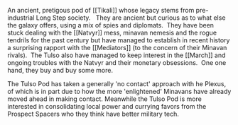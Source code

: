 
An ancient, pretigous pod of [[Tikali]] whose legacy stems from pre-industrial Long Step society.    They are ancient but curious as to what else the galaxy offers, using a mix of spies and diplomats.  They have been stuck dealing with the [[Natvyr]] mess, minavan nemesis and the rogue tendrils for the past century but have managed to establish in recent history a surprising rapport with the [[Mediators]] (to the concern of their Minavan rivals).  The Tulso also have managed to keep interest in the [[March]] and ongoing troubles with the Natvyr and their monetary obsessions.  One one hand, they buy and buy some more. 

The Tulso Pod has taken a generally 'no contact' approach with he Plexus, of which is in part due to how the more 'enlightened' Minavans have already moved ahead in making contact.  Meanwhile the Tulso Pod is more interested in consolidating local power and currying favors from the Prospect Spacers who they think have better military tech.